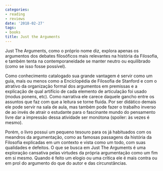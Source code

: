 ```yaml
---
categories:
- reading
- reviews
date: '2018-02-27'
tags:
- books
title: Just the Arguments
---
```


Just The Arguments, como o próprio nome diz, explora apenas os argumentos dos debates filosóficos mais relevantes na história da Filosofia, e também tenta na contemporaneidade se manter neutro ou equilibrado (como se isso fosse possível).

Como conhecimento catalogado sua grande vantagem é servir como um guia, mais ou menos como a Enciclopédia de Filosofia de Stanford e com o atrativo da organização formal dos argumentos em premissas e a explicação de qual artifício de cada elemento de articulação foi usado (modus ponens, etc). Como narrativa ele carece daquele gancho entre os assuntos que faz com que a leitura se torne fluida. Por ser didático demais ele pode servir na sala de aula, mas também pode fazer o trabalho inverso de ao invés de atrair o estudante para o fascinante mundo do pensamento livre dar a impressão dessa atividade ser monótona (spoiler: às vezes é mesmo).

Porém, o livro possui um pequeno tesouro para os já habituados com os meandros da argumentação, como as famosas passagens da história da Filosofia explicadas em um contexto e vista como um todo, com suas qualidades e defeitos. O que se busca em Just The Arguments é uma exploração cansativa pelas virtudes da própria argumentação como um fim em si mesmo. Quando é feito um elogio ou uma crítica ele é mais contra ou em prol do argumento do que do autor e das circunstâncias.